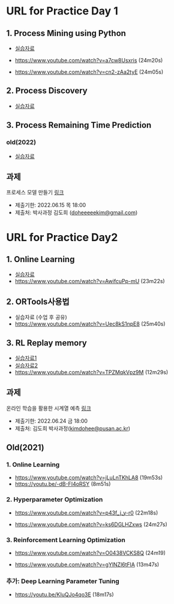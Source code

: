 # URL for Practice Day 1

## 1. Process Mining using Python
- [실습자료](https://github.com/hrbae/LG_AI_training/blob/main/M1_Proces_Innovationby_ML/Practice_1_1_Process_mining_with_Python.ipynb)

- https://www.youtube.com/watch?v=a7cw8Usxris
(24m20s)

- https://www.youtube.com/watch?v=cn2-zAa2tyE
(24m05s)

## 2. Process Discovery
- [실습자료](https://github.com/hrbae/LG_AI_training/blob/main/M1_Proces_Innovationby_ML/Practice_1_2_Process_Discovery.ipynb)

## 3. Process Remaining Time Prediction


### old(2022)
- [실습자료](https://github.com/hrbae/LG_AI_training/tree/main/old/2022/M1_Proces_Innovationby_ML/Practice)

## 과제
프로세스 모델 만들기 [링크](https://github.com/hrbae/LG_AI_training/blob/main/M1_Proces_Innovationby_ML/Practice/%EA%B3%BC%EC%A0%9C_2022-06-09.md)
- 제출기한: 2022.06.15 목 18:00
- 제출처: 박사과정 김도희 (doheeeeekim@gmail.com)


# URL for Practice Day2

## 1. Online Learning
- [실습자료](https://github.com/hrbae/LG_AI_training/tree/main/M2_System%20Optimization%20by%20ML/Online%20Learning%20Practice)
- https://www.youtube.com/watch?v=AwifcuPp-mU
(23m22s)

## 2. ORTools사용법
- 실습자료 (수업 후 공유)
- https://www.youtube.com/watch?v=Uec8kS1npE8
(25m40s)

## 3. RL Replay memory
- [실습자료1](https://github.com/hrbae/LG_AI_training/blob/main/M2_System%20Optimization%20by%20ML/Practice/Manufacturing%20Simulation2.py)
- [실습자료2](https://colab.research.google.com/drive/1BkBiSBVN7BD2SuIzNSg80iI9pssgiMSD?usp=sharing)
- https://www.youtube.com/watch?v=TPZMqkVpz9M
(12m29s)

## 과제
온라인 학습을 활용한 시계열 예측 [링크](https://github.com/hrbae/LG_AI_training/blob/main/M2_System%20Optimization%20by%20ML/Online%20Learning%20Practice/%EA%B3%BC%EC%A0%9CDay2.md)
- 제출기한: 2022.06.24 금 18:00
- 제출처: 김도희 박사과정(kimdohee@pusan.ac.kr)

## Old(2021)

### 1. Online Learning
- https://www.youtube.com/watch?v=jLuLnTKhLA8
(19m53s)
- https://youtu.be/-dB-FI4oRSY
(8m51s)

### 2. Hyperparameter Optimization
- https://www.youtube.com/watch?v=p43f_j_y-r0
(22m18s)

- https://www.youtube.com/watch?v=ks6DGLHZxws
(24m27s)

### 3. Reinforcement Learning Optimization
- https://www.youtube.com/watch?v=O0438VCKS8Q
(24m19)

- https://www.youtube.com/watch?v=gYlNZl6tFlA
(13m47s)

### 추가: Deep Learning Parameter Tuning
- https://youtu.be/KIuQJo4qo3E
(18m17s)
